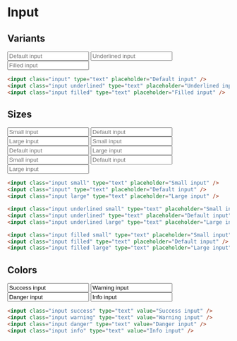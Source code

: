 <style scoped>
  @import "../../../src/inputs/input-base.css";
  @import "../../../src/inputs/input-variants.css";
</style>

# Input

## Variants

<div class="example-wrapper">
  <div class="example row">
    <input class="input" type="text" placeholder="Default input">
    <input class="input underlined" type="text" placeholder="Underlined input">
    <input class="input filled" type="text" placeholder="Filled input">
  </div>
</div>

```html
<input class="input" type="text" placeholder="Default input" />
<input class="input underlined" type="text" placeholder="Underlined input" />
<input class="input filled" type="text" placeholder="Filled input" />
```

## Sizes

<div class="example-wrapper">
  <div class="example row">
    <input class="input small" type="text" placeholder="Small input">
    <input class="input" type="text" placeholder="Default input">
    <input class="input large" type="text" placeholder="Large input">
    <input class="input underlined small" type="text" placeholder="Small input">
    <input class="input underlined" type="text" placeholder="Default input">
    <input class="input underlined large" type="text" placeholder="Large input">
    <input class="input filled small" type="text" placeholder="Small input">
    <input class="input filled" type="text" placeholder="Default input">
    <input class="input filled large" type="text" placeholder="Large input">

  </div>
</div>

```html
<input class="input small" type="text" placeholder="Small input" />
<input class="input" type="text" placeholder="Default input" />
<input class="input large" type="text" placeholder="Large input" />

<input class="input underlined small" type="text" placeholder="Small input" />
<input class="input underlined" type="text" placeholder="Default input" />
<input class="input underlined large" type="text" placeholder="Large input" />

<input class="input filled small" type="text" placeholder="Small input" />
<input class="input filled" type="text" placeholder="Default input" />
<input class="input filled large" type="text" placeholder="Large input" />
```

## Colors

<div class="example-wrapper">
  <div class="example row">
    <input class="input success" type="text" value="Success input">
    <input class="input warning" type="text" value="Warning input">
    <input class="input danger" type="text" value="Danger input">
    <input class="input info" type="text" value="Info input">
  </div>
</div>

```html
<input class="input success" type="text" value="Success input" />
<input class="input warning" type="text" value="Warning input" />
<input class="input danger" type="text" value="Danger input" />
<input class="input info" type="text" value="Info input" />
```

